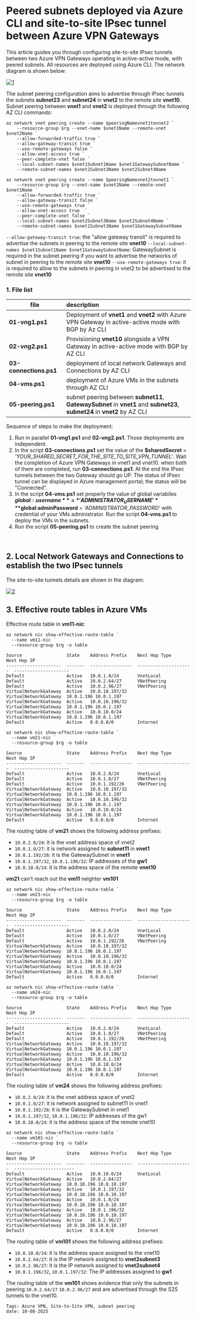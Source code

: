 <properties
pageTitle= 'Peered subnets deployed via Azure CLI and site-to-site IPsec tunnel between Azure VPN Gateways'
description= "Peered subnets deployed via Azure CLI and site-to-site IPsec tunnel between Azure VPN Gateways"
services="Azure VPN Gateway, subnet peering"
documentationCenter="https://github.com/fabferri"
authors="fabferri"
editor="fabferri"/>

<tags
   ms.service="howto-Azure-examples"
   ms.devlang="na"
   ms.topic="article"
   ms.tgt_pltfrm="Azure"
   ms.workload="Azure VPN Gateway, vnet peering"
   ms.date="28/11/2024"
   ms.review=""
   ms.author="fabferri" />

# Peered subnets deployed via Azure CLI and site-to-site IPsec tunnel between Azure VPN Gateways
This article guides you through configuring site-to-site IPsec tunnels between two Azure VPN Gateways operating in active-active mode, with peered subnets. All resources are deployed using Azure CLI.
The network diagram is shown below:

[![1]][1]

The subnet peering configuration aims to advertise through IPsec tunnels the subnets **subnet23** and **subnet24** in **vnet2** to the remote site **vnet10**. <br>
Subnet peering between **vnet1** and **vnet2** is deployed through the following AZ CLI commands:

```console
az network vnet peering create --name $peeringNamevnet1tovnet2 `
    --resource-group $rg --vnet-name $vnet1Name --remote-vnet $vnet2Name `
    --allow-forwarded-traffic true `
    --allow-gateway-transit true `
    --use-remote-gateways false `
    --allow-vnet-access true `
    --peer-complete-vnet false `
    --local-subnet-names $vnet1Subnet1Name $vnet1GatewaySubnetName `
    --remote-subnet-names $vnet2Subnet3Name $vnet2Subnet4Name

az network vnet peering create --name $peeringNamevnet2tovnet1 `
    --resource-group $rg --vnet-name $vnet2Name --remote-vnet $vnet1Name `
    --allow-forwarded-traffic true `
    --allow-gateway-transit false `
    --use-remote-gateways true `
    --allow-vnet-access true  `
    --peer-complete-vnet false `
    --local-subnet-names $vnet2Subnet3Name $vnet2Subnet4Name `
    --remote-subnet-names $vnet1Subnet1Name $vnet1GatewaySubnetName
```

`--allow-gateway-transit true`: the "allow gateway transit" is required to advertise the subnets in peering to the remote site **vnet10**
`--local-subnet-names $vnet1Subnet1Name $vnet1GatewaySubnetName`: GatewaySubnet is required in the subnet peering if you want to advertise the networks of subnet in peering to the remote site **vnet10**
`--use-remote-gateways true`: it is required to allow to the subnets in peering in vnet2 to be advertised to the remote site **vnet10**



### <a name="file list"></a>1. File list

| file                    | description                                                                                |
| ----------------------- |:------------------------------------------------------------------------------------------ |
| **01-vng1.ps1**         | Deployment of **vnet1** and **vnet2** with Azure VPN Gateway in active-active mode with BGP by Az CLI|
| **02-vng2.ps1**         | Provisioning **vnet10** alongside a VPN Gateway in active-active mode with BGP by AZ CLI   |
| **03-connections.ps1**  | deployment of local network Gateways and Connections by AZ CLI                             |
| **04-vms.ps1**          | deployment of Azure VMs in the subnets through AZ CLI                                      |
| **05-peering.ps1**      | subnet peering between **subnet11**, **GatewaySubnet** in **vnet1** and **subnet23**, **subnet24** in **vnet2**  by AZ CLI |

Sequence of steps to make the deployment:

1. Run in parallel **01-vng1.ps1** and **02-vng2.ps1**. Those deployments are independent.
1. In the script **03-connections.ps1** set the value of the **$sharedSecret** = *'YOUR_SHARED_SECRET_FOR_THE_SITE_TO_SITE_VPN_TUNNEL'*. Wait the completion of Azure VPN Gateways in vnet1 and vnet10. when both of them are completed, run **03-connections.ps1**. At the end the IPsec tunnels between the two Gateway should go UP. The status of IPsec tunnel can be displayed in Azure management portal; the status will be "Connected".
1. In the script **04-vms.ps1** set properly the value of global variabiles **$global:username** = *'ADMINISTRATOR_USERNAME'* **$global:adminPassword** = *'ADMINISTRATOR_PASSWORD'* with credential of your VMs administrator. Run the script **04-vms.ps1** to deploy the VMs in the subnets.
1. Run the script **05-peering.ps1** to create the subnet peering

<br>

## <a name="effective route tables"></a>2. Local Network Gateways and Connections to establish the two IPsec tunnels

The site-to-site tunnels details are shown in the diagram:

[![2]][2]


## <a name="effective route tables"></a>3. Effective route tables in Azure VMs

Effective route table in **vm11-nic**:

```console
az network nic show-effective-route-table `
  --name vm11-nic `
  --resource-group $rg -o table

Source                 State    Address Prefix    Next Hop Type          Next Hop IP
---------------------  -------  ----------------  ---------------------  ---------------------
Default                Active   10.0.1.0/24       VnetLocal
Default                Active   10.0.2.64/27      VNetPeering
Default                Active   10.0.2.96/27      VNetPeering
VirtualNetworkGateway  Active   10.0.10.197/32    VirtualNetworkGateway  10.0.1.196 10.0.1.197
VirtualNetworkGateway  Active   10.0.10.196/32    VirtualNetworkGateway  10.0.1.196 10.0.1.197
VirtualNetworkGateway  Active   10.0.10.0/24      VirtualNetworkGateway  10.0.1.196 10.0.1.197
Default                Active   0.0.0.0/0         Internet
```


```console
az network nic show-effective-route-table `
  --name vm21-nic `
  --resource-group $rg -o table

Source                 State    Address Prefix    Next Hop Type          Next Hop IP
---------------------  -------  ----------------  ---------------------  ---------------------
Default                Active   10.0.2.0/24       VnetLocal
Default                Active   10.0.1.0/27       VNetPeering
Default                Active   10.0.1.192/26     VNetPeering
VirtualNetworkGateway  Active   10.0.10.197/32    VirtualNetworkGateway  10.0.1.196 10.0.1.197
VirtualNetworkGateway  Active   10.0.10.196/32    VirtualNetworkGateway  10.0.1.196 10.0.1.197
VirtualNetworkGateway  Active   10.0.10.0/24      VirtualNetworkGateway  10.0.1.196 10.0.1.197
Default                Active   0.0.0.0/0         Internet
```

The routing table of **vm21** shows the following address prefixes:

- `10.0.2.0/24`: it is the vnet address space of vnet2
- `10.0.1.0/27`: it is network assigned to **subnet11** in **vnet1**
- `10.0.1.192/26`: it is the GatewaySubnet in **vnet1**
- `10.0.1.197/32`, `10.0.1.196/32`: IP addresses of the **gw1**
- `10.0.10.0/24`: it is the address space of the remote **vnet10**

**vm21** can't reach out the **vm11** neighter **vm101**

```console
az network nic show-effective-route-table `
  --name vm23-nic `
  --resource-group $rg -o table

Source                 State    Address Prefix    Next Hop Type          Next Hop IP
---------------------  -------  ----------------  ---------------------  ---------------------
Default                Active   10.0.2.0/24       VnetLocal
Default                Active   10.0.1.0/27       VNetPeering
Default                Active   10.0.1.192/26     VNetPeering
VirtualNetworkGateway  Active   10.0.10.197/32    VirtualNetworkGateway  10.0.1.196 10.0.1.197
VirtualNetworkGateway  Active   10.0.10.196/32    VirtualNetworkGateway  10.0.1.196 10.0.1.197
VirtualNetworkGateway  Active   10.0.10.0/24      VirtualNetworkGateway  10.0.1.196 10.0.1.197
Default                Active   0.0.0.0/0         Internet
```

```console
az network nic show-effective-route-table `
  --name vm24-nic `
  --resource-group $rg -o table

Source                 State    Address Prefix    Next Hop Type          Next Hop IP
---------------------  -------  ----------------  ---------------------  ---------------------
Default                Active   10.0.2.0/24       VnetLocal
Default                Active   10.0.1.0/27       VNetPeering
Default                Active   10.0.1.192/26     VNetPeering
VirtualNetworkGateway  Active   10.0.10.197/32    VirtualNetworkGateway  10.0.1.196 10.0.1.197
VirtualNetworkGateway  Active   10.0.10.196/32    VirtualNetworkGateway  10.0.1.196 10.0.1.197
VirtualNetworkGateway  Active   10.0.10.0/24      VirtualNetworkGateway  10.0.1.196 10.0.1.197
Default                Active   0.0.0.0/0         Internet
```

The routing table of **vm24** shows the following address prefixes:

- `10.0.2.0/24`: it is the vnet address space of vnet2
- `10.0.1.0/27`: it is network assigned to subnet11 in vnet1
- `10.0.1.192/26`: it is the GatewaySubnet in vnet1
- `10.0.1.197/32`, `10.0.1.196/32`: IP addresses of the gw1
- `10.0.10.0/24`: it is the address space of the remote vnet10


```console
az network nic show-effective-route-table `
  --name vm101-nic `
  --resource-group $rg -o table

Source                 State    Address Prefix    Next Hop Type          Next Hop IP
---------------------  -------  ----------------  ---------------------  -----------------------
Default                Active   10.0.10.0/24      VnetLocal
VirtualNetworkGateway  Active   10.0.2.64/27      VirtualNetworkGateway  10.0.10.196 10.0.10.197
VirtualNetworkGateway  Active   10.0.1.197/32     VirtualNetworkGateway  10.0.10.196 10.0.10.197
VirtualNetworkGateway  Active   10.0.1.0/24       VirtualNetworkGateway  10.0.10.196 10.0.10.197
VirtualNetworkGateway  Active   10.0.1.196/32     VirtualNetworkGateway  10.0.10.196 10.0.10.197
VirtualNetworkGateway  Active   10.0.2.96/27      VirtualNetworkGateway  10.0.10.196 10.0.10.197
Default                Active   0.0.0.0/0         Internet
```

The routing table of **vm101** shows the following address prefixes:
- `10.0.10.0/24`: it is the address space assigned to the vnet10
- `10.0.2.64/27`: it is the IP network assigned to **vnet2subnet3**
- `10.0.2.96/27`: it is the IP network assigned to **vnet2subnet4**
- `10.0.1.196/32`, `10.0.1.197/32`: The IP addresses assigned to **gw1**

The routing table of the **vm101** shows evidence that only the subnets in peering `10.0.2.64/27` `10.0.2.96/27` and are advertised through the S2S tunnels to the vnet10.
 
`Tags: Azure VPN, Site-to-Site VPN, subnet peering` <br>
`date: 18-08-2025` <br>

<!--Image References-->

[1]: ./media/network-diagram.png "network diagram"
[2]: ./media/s2s-tunnels.png "Site-to-Site IPsec tunnels"

<!--Link References-->
